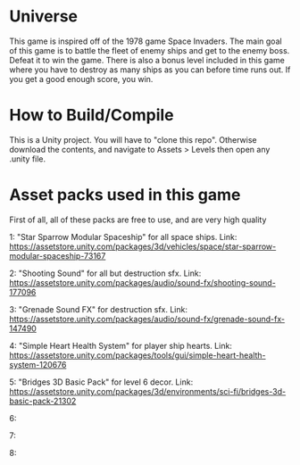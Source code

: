# Universe
This game is inspired off of the 1978 game Space Invaders. The main goal of this game is to battle the fleet of enemy ships and get to the enemy boss. Defeat it to win the game. There is also a bonus level included in this game where you have to destroy as many ships as you can before time runs out. If you get a good enough score, you win.

# How to Build/Compile
This is a Unity project. You will have to "clone this repo". Otherwise download the contents, and navigate to Assets > Levels then open any .unity file.

# Asset packs used in this game
First of all, all of these packs are free to use, and are very high quality

1: "Star Sparrow Modular Spaceship" for all space ships. Link: https://assetstore.unity.com/packages/3d/vehicles/space/star-sparrow-modular-spaceship-73167

2: "Shooting Sound" for all but destruction sfx. Link: https://assetstore.unity.com/packages/audio/sound-fx/shooting-sound-177096

3: "Grenade Sound FX" for destruction sfx. Link: https://assetstore.unity.com/packages/audio/sound-fx/grenade-sound-fx-147490

4: "Simple Heart Health System" for player ship hearts. Link: https://assetstore.unity.com/packages/tools/gui/simple-heart-health-system-120676

5: "Bridges 3D Basic Pack" for level 6 decor. Link: https://assetstore.unity.com/packages/3d/environments/sci-fi/bridges-3d-basic-pack-21302

6:

7:

8:
